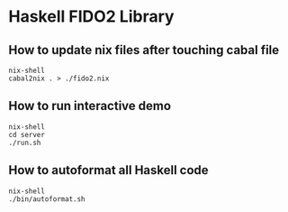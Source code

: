 # Haskell FIDO2 Library

## How to update nix files after touching cabal file
```
nix-shell
cabal2nix . > ./fido2.nix
```

## How to run interactive demo
```
nix-shell
cd server
./run.sh
```

## How to autoformat all Haskell code
```
nix-shell
./bin/autoformat.sh
```
